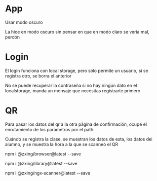 # App
Usar modo oscuro 

La hice en modo oscuro sin pensar en que en modo claro se vería mal, perdón

# Login
El login funciona con local storage, pero sólo permite un usuario, si se registra otro, se borra el anterior

No se puede recuperar la contraseña si no hay ningún dato en el localstorage, manda un mensaje que necesitas registrarte primero

# QR
Para pasar los datos del qr a la otra página de confirmación, ocupé el enrutamiento de los parametros por el path

Cuándo se registra la clase, se muestran los datos de esta, los datos del alumno, y se muestra la hora a la que se scanneó el QR

npm i @zxing/browser@latest --save

npm i @zxing/library@latest --save

npm i @zxing/ngx-scanner@latest --save

